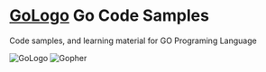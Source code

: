 # [GoLogo](https://golang.org/lib/godoc/images/go-logo-blue.svg) Go Code Samples
Code samples, and learning material for GO Programing Language

![GoLogo](https://golang.org/lib/godoc/images/go-logo-blue.svg)
![Gopher](https://golang.org/lib/godoc/images/home-gopher.png)
<!-- https://camo.githubusercontent.com/98ed65187a84ecf897273d9fa18118ce45845057/68747470733a2f2f7261772e6769746875622e636f6d2f676f6c616e672d73616d706c65732f676f706865722d766563746f722f6d61737465722f676f706865722e706e67 -->
